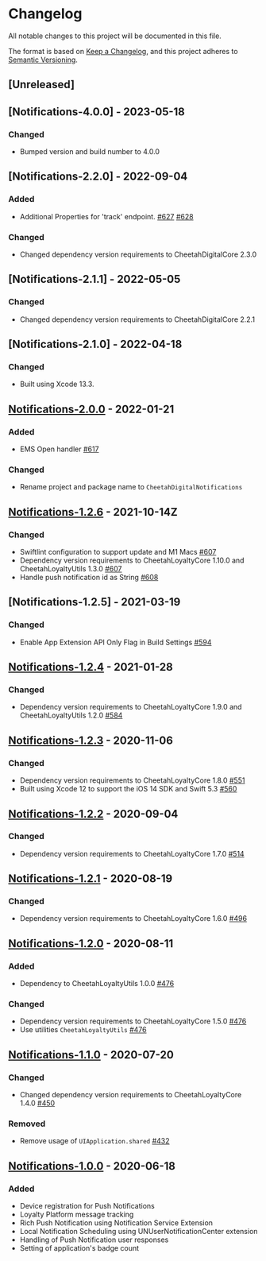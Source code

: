 # Changelog
All notable changes to this project will be documented in this file.

The format is based on [Keep a Changelog](https://keepachangelog.com/en/1.0.0/),
and this project adheres to [Semantic Versioning](https://semver.org/spec/v2.0.0.html).

## [Unreleased]

## [Notifications-4.0.0] - 2023-05-18
### Changed
- Bumped version and build number to 4.0.0

## [Notifications-2.2.0] - 2022-09-04
### Added
- Additional Properties for 'track' endpoint. [#627] [#628]

### Changed
- Changed dependency version requirements to CheetahDigitalCore 2.3.0

[#627]: https://github.com/LoyalSphere/cheetah-loyalty-ios-sdk/pull/627
[#628]: https://github.com/LoyalSphere/cheetah-loyalty-ios-sdk/pull/628

## [Notifications-2.1.1] - 2022-05-05
### Changed
- Changed dependency version requirements to CheetahDigitalCore 2.2.1

## [Notifications-2.1.0] - 2022-04-18
### Changed
- Built using Xcode 13.3.

## [Notifications-2.0.0] - 2022-01-21
### Added
- EMS Open handler [#617]
### Changed
- Rename project and package name to `CheetahDigitalNotifications`

[#617]: https://github.com/LoyalSphere/cheetah-loyalty-ios-sdk/pull/617
[Notifications-2.0.0]: https://github.com/LoyalSphere/cheetah-loyalty-ios-sdk/milestone/99?closed=1

## [Notifications-1.2.6] - 2021-10-14Z
### Changed
- Swiftlint configuration to support update and M1 Macs [#607]
- Dependency version requirements to CheetahLoyaltyCore 1.10.0 and CheetahLoyaltyUtils 1.3.0 [#607]
- Handle push notification id as String [#608]

[#607]: https://github.com/LoyalSphere/cheetah-loyalty-ios-sdk/pull/607
[#608]: https://github.com/LoyalSphere/cheetah-loyalty-ios-sdk/pull/608
[Notifications-1.2.6]: https://github.com/LoyalSphere/cheetah-loyalty-ios-sdk/milestone/93?closed=1

## [Notifications-1.2.5] - 2021-03-19
### Changed
- Enable App Extension API Only Flag in Build Settings [#594]

[#594]: https://github.com/LoyalSphere/cheetah-loyalty-ios-sdk/pull/594
[Notifications-1.2.4]: https://github.com/LoyalSphere/cheetah-loyalty-ios-sdk/milestone/89?closed=1

## [Notifications-1.2.4] - 2021-01-28
### Changed
- Dependency version requirements to CheetahLoyaltyCore 1.9.0 and CheetahLoyaltyUtils 1.2.0 [#584]

[#584]: https://github.com/LoyalSphere/cheetah-loyalty-ios-sdk/pull/584
[Notifications-1.2.4]: https://github.com/LoyalSphere/cheetah-loyalty-ios-sdk/milestone/80?closed=1

## [Notifications-1.2.3] - 2020-11-06
### Changed
- Dependency version requirements to CheetahLoyaltyCore 1.8.0 [#551]
- Built using Xcode 12 to support the iOS 14 SDK and Swift 5.3 [#560]

[#551]: https://github.com/LoyalSphere/cheetah-loyalty-ios-sdk/pull/551
[#560]: https://github.com/LoyalSphere/cheetah-loyalty-ios-sdk/pull/560
[Notifications-1.2.3]: https://github.com/LoyalSphere/cheetah-loyalty-ios-sdk/milestone/70?closed=1

## [Notifications-1.2.2] - 2020-09-04
### Changed
- Dependency version requirements to CheetahLoyaltyCore 1.7.0 [#514]

[#514]: https://github.com/LoyalSphere/cheetah-loyalty-ios-sdk/pull/514
[Notifications-1.2.2]: https://github.com/LoyalSphere/cheetah-loyalty-ios-sdk/milestone/58?closed=1

## [Notifications-1.2.1] - 2020-08-19
### Changed
- Dependency version requirements to CheetahLoyaltyCore 1.6.0 [#496]

[#496]: https://github.com/LoyalSphere/cheetah-loyalty-ios-sdk/pull/496
[Notifications-1.2.1]: https://github.com/LoyalSphere/cheetah-loyalty-ios-sdk/milestone/51?closed=1

## [Notifications-1.2.0] - 2020-08-11
### Added
- Dependency to CheetahLoyaltyUtils 1.0.0 [#476]
### Changed
- Dependency version requirements to CheetahLoyaltyCore 1.5.0 [#476]
- Use utilities `CheetahLoyaltyUtils` [#476]

[#476]: https://github.com/LoyalSphere/cheetah-loyalty-ios-sdk/pull/476
[Notifications-1.2.0]: https://github.com/LoyalSphere/cheetah-loyalty-ios-sdk/milestone/42?closed=1

## [Notifications-1.1.0] - 2020-07-20
### Changed
- Changed dependency version requirements to CheetahLoyaltyCore 1.4.0 [#450]

### Removed
- Remove usage of `UIApplication.shared` [#432]

[#432]: https://github.com/LoyalSphere/cheetah-loyalty-ios-sdk/pull/432
[#450]: https://github.com/LoyalSphere/cheetah-loyalty-ios-sdk/pull/450
[Notifications-1.1.0]: https://github.com/LoyalSphere/cheetah-loyalty-ios-sdk/milestone/33?closed=1

## [Notifications-1.0.0] - 2020-06-18
### Added
- Device registration for Push Notifications
- Loyalty Platform message tracking
- Rich Push Notification using Notification Service Extension
- Local Notification Scheduling using UNUserNotificationCenter extension
- Handling of Push Notification user responses
- Setting of application's badge count

[Notifications-1.0.0]: https://github.com/LoyalSphere/cheetah-loyalty-ios-sdk/milestone/29?closed=1
